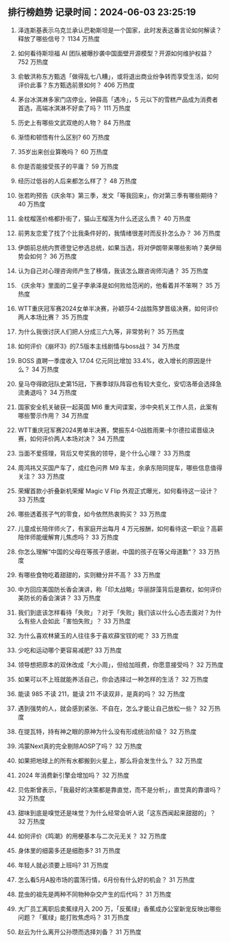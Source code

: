 
## 排行榜趋势 记录时间：2024-06-03 23:25:19
  
  1. 泽连斯基表示乌克兰承认巴勒斯坦是一个国家，此时发表这番言论如何解读？释放了哪些信号？ 1134 万热度
    
  2. 如何看待斯坦福 AI 团队被曝抄袭中国面壁开源模型？开源如何维护权益？ 752 万热度
    
  3. 俞敏洪称东方甄选「做得乱七八糟」，或将退出商业纷争转而享受生活，如何评价此事？东方甄选前景如何？ 406 万热度
    
  4. 茅台冰淇淋多家门店停业，钟薛高「遇冷」，5 元以下的雪糕产品成为消费者首选，高端冰淇淋不好卖了吗？ 111 万热度
    
  5. 历史上有哪些文武双绝的人物？ 84 万热度
    
  6. 渐悟和顿悟有什么区别? 60 万热度
    
  7. 35岁出来创业算晚吗？ 60 万热度
    
  8. 你是否能接受孩子的平庸？ 59 万热度
    
  9. 经历过低谷的人后来都怎么样了？ 48 万热度
    
  10. 张若昀预告《庆余年》第三季，发文「等我回来」，你对第三季有哪些期待？ 40 万热度
    
  11. 金枕榴莲价格都扑街了，猫山王榴莲为什么还这么贵？ 40 万热度
    
  12. 前男友恋爱了找了个比我条件好的，我情绪很差时而反扑怎么办？ 36 万热度
    
  13. 伊朗前总统内贾德登记参选总统，如果当选，将对伊朗带来哪些影响？美伊局势会如何？ 36 万热度
    
  14. 认为自己对心理咨询师产生了移情，我该怎么跟咨询师沟通？ 35 万热度
    
  15. 《庆余年》里面的二皇子李承泽是如何败给范闲的，他看着并不笨啊？ 35 万热度
    
  16. WTT重庆冠军赛2024女单半决赛，孙颖莎4-2战胜陈梦晋级决赛，如何评价两人本场比赛？ 35 万热度
    
  17. 为什么我很讨厌人们把人分成三六九等，非常势利？ 35 万热度
    
  18. 如何评价《崩坏3》的7.5版本主线剧情与boss战？ 34 万热度
    
  19. BOSS 直聘一季度收入 17.04 亿元同比增加 33.4%，收入增长的原因是什么？ 34 万热度
    
  20. 皇马夺得欧冠队史第15冠，下赛季球队阵容也有较大变化，安切洛蒂会选择急流勇退吗？ 34 万热度
    
  21. 国家安全机关破获一起英国 MI6 重大间谍案，涉中央机关工作人员，此案有哪些警示作用？ 34 万热度
    
  22. WTT重庆冠军赛2024男单半决赛，樊振东4-0战胜雨果·卡尔德拉诺晋级决赛，如何评价两人本场对决？ 34 万热度
    
  23. 当面不爱搭理，背后又夸奖我的领导，是个什么心理？ 33 万热度
    
  24. 周鸿祎又买国产车了，成红色问界 M9 车主，余承东陪同提车，哪些信息值得关注？ 33 万热度
    
  25. 荣耀首款小折叠新机荣耀 Magic V Flip 外观正式曝光，如何看待这一设计？ 33 万热度
    
  26. 哪些透着孩子气的零食，如今依然热衷购买？ 33 万热度
    
  27. 儿童成长陪伴师火了，有家庭开出每月 4 万元报酬，如何看待这一职业？高薪陪伴师能缓解育儿焦虑吗？ 33 万热度
    
  28. 你怎么理解“中国的父母在等孩子感谢，中国的孩子在等父母道歉”？ 33 万热度
    
  29. 有哪些食物吃着甜甜的，实则糖分并不高？ 33 万热度
    
  30. 中方回应美国防长香会演讲，称「印太战略」华丽辞藻背后是霸权，如何评价美防长的香会演讲？ 33 万热度
    
  31. 我们到底该怎样看待「失败」？对于「失败」我们该以什么心态去面对？为什么有些人会如此「害怕失败」？ 33 万热度
    
  32. 为什么喜欢林黛玉的人往往多于喜欢薛宝钗的呢？ 33 万热度
    
  33. 少吃和运动哪个更容易减肥? 33 万热度
    
  34. 领导想把原本的双休改成「大小周」，但给加班费，你愿意接受吗？ 32 万热度
    
  35. 如果可以不上班就能养活自己，你会选择过一种怎样的生活？ 32 万热度
    
  36. 能读 985 不读 211，能读 211 不读双非，是真的吗？ 32 万热度
    
  37. 遇到强势的人，就会感到紧张、不自在，怎么才能让自己放松一些？ 32 万热度
    
  38. 在提瓦特，持有神之眼的原神为什么没有形成统治阶级？ 32 万热度
    
  39. 鸿蒙Next真的完全剔除AOSP了吗？ 32 万热度
    
  40. 如果把地球上的所有水都搬到火星上，那么将会发生什么？ 32 万热度
    
  41. 2024 年消费新引擎会增加吗？ 32 万热度
    
  42. 贝佐斯曾表示，「我最好的决策都是靠直觉，而不是分析」，直觉真的靠谱吗？ 32 万热度
    
  43. 甜味到底是嗅觉还是味觉？为什么经常会听人说「这东西闻起来甜甜的」？ 32 万热度
    
  44. 如何评价《鸣潮》的用梗基本与二次元无关？ 32 万热度
    
  45. 身体里的细菌多还是细胞多? 31 万热度
    
  46. 年轻人就必须要上班吗? 31 万热度
    
  47. 怎么看5月A股市场的震荡行情，6月份有什么好的机会？ 31 万热度
    
  48. 昆虫的祖先是两种不同物种杂交产生的后代吗？ 31 万热度
    
  49. 大厂员工离职后卖蕉绿月入 200 万，「反蕉绿」香蕉成办公室新宠反映出哪些问题？「蕉绿」能打败焦虑吗？ 31 万热度
    
  50. 赵云为什么离开公孙瓒而选择刘备？ 31 万热度
    